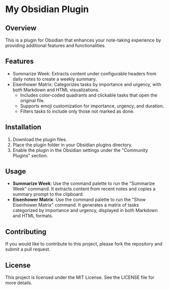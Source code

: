 # My Obsidian Plugin

## Overview
This is a plugin for Obsidian that enhances your note-taking experience by providing additional features and functionalities.

## Features
- Summarize Week: Extracts content under configurable headers from daily notes to create a weekly summary.
- Eisenhower Matrix: Categorizes tasks by importance and urgency, with both Markdown and HTML visualizations.
  - Includes color-coded quadrants and clickable tasks that open the original file.
  - Supports emoji customization for importance, urgency, and duration.
  - Filters tasks to include only those not marked as done.

## Installation
1. Download the plugin files.
2. Place the plugin folder in your Obsidian plugins directory.
3. Enable the plugin in the Obsidian settings under the "Community Plugins" section.

## Usage
- **Summarize Week**: Use the command palette to run the "Summarize Week" command. It extracts content from recent notes and copies a summary prompt to the clipboard.
- **Eisenhower Matrix**: Use the command palette to run the "Show Eisenhower Matrix" command. It generates a matrix of tasks categorized by importance and urgency, displayed in both Markdown and HTML formats.

## Contributing
If you would like to contribute to this project, please fork the repository and submit a pull request.

## License
This project is licensed under the MIT License. See the LICENSE file for more details.
